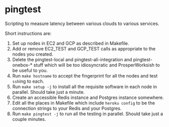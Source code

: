 # pingtest

Scripting to measure latency between various clouds to various
services.

Short instructions are:
1. Set up nodes in EC2 and GCP as described in Makefile.
2. Add or remove EC2_TEST and GCP_TEST calls as appropriate to the nodes you created.
3. Delete the pingtest-local and pingtest-ali-integration and pingtest-onebox-* stuff which will be too idiosyncratic and ProsperWorksish to be useful to you.
4. Run `make hostname` to accept the fingerprint for all the nodes and test `ssh`ing to each.
5. Run `make setup -j` to install all the requisite software in each node in parallel.  Should take just a minute.
6. Create an accessible Redis instance and Postgres instance somewhere.
7. Edit all the places in Makefile which include `heroku config` to be the connection strings to your Redis and your Postgres.
8. Run `make pingtest -j` to run all the testing in parallel.  Should take just a couple minutes.